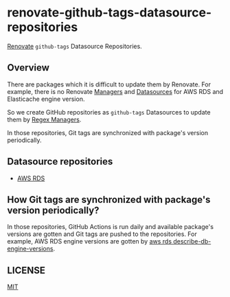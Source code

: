 # renovate-github-tags-datasource-repositories

[Renovate](https://github.com/renovatebot/renovate) `github-tags` Datasource Repositories.

## Overview

There are packages which it is difficult to update them by Renovate.
For example, there is no Renovate [Managers](https://docs.renovatebot.com/modules/manager/) and [Datasources](https://docs.renovatebot.com/modules/datasource/) for AWS RDS and Elasticache engine version.

So we create GitHub repositories as `github-tags` Datasources to update them by [Regex Managers](https://docs.renovatebot.com/modules/manager/regex/).

In those repositories, Git tags are synchronized with package's version periodically. 

## Datasource repositories

* [AWS RDS](docs/aws-rds.md)

## How Git tags are synchronized with package's version periodically?

In those repositories, GitHub Actions is run daily and available package's versions are gotten and Git tags are pushed to the repositories.
For example, AWS RDS engine versions are gotten by [aws rds describe-db-engine-versions](https://awscli.amazonaws.com/v2/documentation/api/latest/reference/rds/describe-db-engine-versions.html).

## LICENSE

[MIT](LICENSE)
